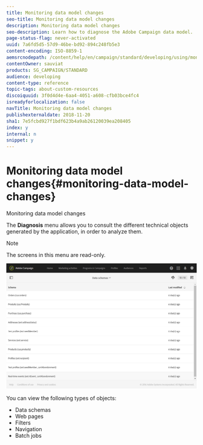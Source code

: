 ```yaml
---
title: Monitoring data model changes
seo-title: Monitoring data model changes
description: Monitoring data model changes
seo-description: Learn how to diagnose the Adobe Campaign data model.
page-status-flag: never-activated
uuid: 7a6fd5d5-57d9-46be-bd92-894c248fb5e3
content-encoding: ISO-8859-1
aemsrcnodepath: /content/help/en/campaign/standard/developing/using/monitoring-data-model-changes
contentOwner: sauviat
products: SG_CAMPAIGN/STANDARD
audience: developing
content-type: reference
topic-tags: about-custom-resources
discoiquuid: 3f0d4d4e-6aa4-4051-a608-cfb03bce4fc4
isreadyforlocalization: false
navTitle: Monitoring data model changes
publishexternaldate: 2018-11-20
sha1: 7e5fcbd927f1bdf623b4a9ab26120039ea208405
index: y
internal: n
snippet: y
---
```


# Monitoring data model changes{#monitoring-data-model-changes}

Monitoring data model changes

The **Diagnosis** menu allows you to consult the different technical objects generated by the application, in order to analyze them.

>[!NOTE]
>
>The screens in this menu are read-only.

![](assets/diagnostic.png)

You can view the following types of objects:

* Data schemas
* Web pages
* Filters
* Navigation
* Batch jobs

